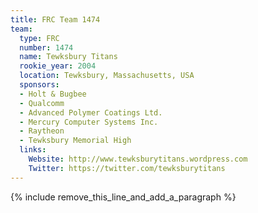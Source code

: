 ```yaml
---
title: FRC Team 1474
team:
  type: FRC
  number: 1474
  name: Tewksbury Titans
  rookie_year: 2004
  location: Tewksbury, Massachusetts, USA
  sponsors:
  - Holt & Bugbee
  - Qualcomm
  - Advanced Polymer Coatings Ltd.
  - Mercury Computer Systems Inc.
  - Raytheon
  - Tewksbury Memorial High
  links:
    Website: http://www.tewksburytitans.wordpress.com
    Twitter: https://twitter.com/tewksburytitans
---
```


{% include remove_this_line_and_add_a_paragraph %}